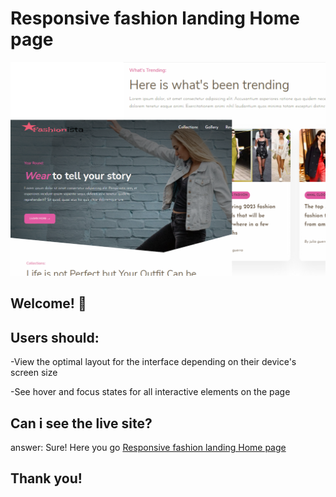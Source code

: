 # Responsive fashion landing Home page

![design preview for the fashion landing page](./img/fashionista%20.min.png)

## Welcome! 👋

## Users should:

-View the optimal layout for the interface depending on their device's screen size

-See hover and focus states for all interactive elements on the page

## Can i see the live site?

answer: Sure! Here you go <a href="https://fashion-fun.netlify.app/ ">Responsive fashion landing Home page<a>

## Thank you!
